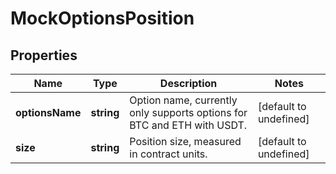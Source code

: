 # MockOptionsPosition

## Properties

Name | Type | Description | Notes
------------ | ------------- | ------------- | -------------
**optionsName** | **string** | Option name, currently only supports options for BTC and ETH with USDT. | [default to undefined]
**size** | **string** | Position size, measured in contract units. | [default to undefined]

